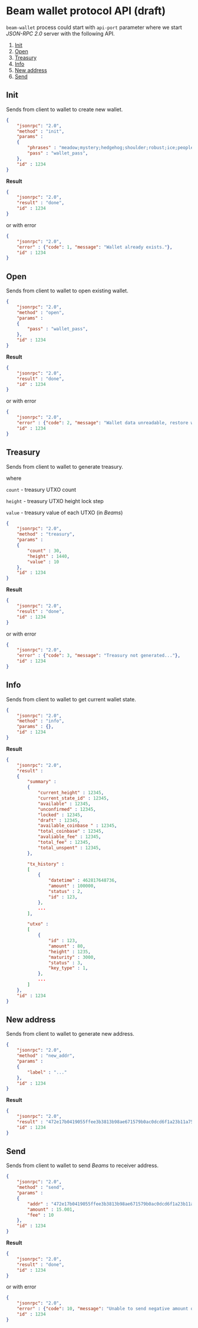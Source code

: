 # Beam wallet protocol API (draft)

`beam-wallet` process could start with `api-port` parameter where we start *JSON-RPC 2.0* server with the following API.

1. [Init](#init)
1. [Open](#open)
1. [Treasury](#treasury)
1. [Info](#info)
1. [New address](#new-address)
1. [Send](#send)

## Init
Sends from client to wallet to create new wallet.
``` json
{
	"jsonrpc": "2.0", 
	"method" : "init",
	"params" : 
	{
		"phrases" : "meadow;mystery;hedgehog;shoulder;robust;ice;people;snap;unique;lava;adjust;fame;",
		"pass" : "wallet_pass",		
	},
	"id" : 1234
}
```

**Result**

``` json
{
	"jsonrpc": "2.0", 
	"result" : "done",
	"id" : 1234
}
```
or with error
``` json
{
	"jsonrpc": "2.0", 
	"error" : {"code": 1, "message": "Wallet already exists."},
	"id" : 1234
}
```

## Open
Sends from client to wallet to open existing wallet.
``` json
{
	"jsonrpc": "2.0", 
	"method" : "open",
	"params" : 
	{
		"pass" : "wallet_pass",		
	},
	"id" : 1234
}
```

**Result**

``` json
{
	"jsonrpc": "2.0", 
	"result" : "done",
	"id" : 1234
}
```
or with error
``` json
{
	"jsonrpc": "2.0", 
	"error" : {"code": 2, "message": "Wallet data unreadable, restore wallet.db from latest backup or delete it and reinitialize the wallet."},
	"id" : 1234
}
```

## Treasury
Sends from client to wallet to generate treasury.

where

`count` - treasury UTXO count

`height` - treasury UTXO height lock step

`value` - treasury value of each UTXO (in *Beams*)


``` json
{
	"jsonrpc": "2.0", 
	"method" : "treasury",
	"params" : 
	{
		"count" : 30,
		"height" : 1440,
		"value" : 10
	},
	"id" : 1234
}
```

**Result**

``` json
{
	"jsonrpc": "2.0", 
	"result" : "done",
	"id" : 1234
}
```
or with error
``` json
{
	"jsonrpc": "2.0", 
	"error" : {"code": 3, "message": "Treasury not generated..."},
	"id" : 1234
}
```

## Info
Sends from client to wallet to get current wallet state.
``` json
{
	"jsonrpc": "2.0", 
	"method" : "info",
	"params" : {},
	"id" : 1234
}
```

**Result**

``` json
{
	"jsonrpc": "2.0", 
	"result" : 
	{
		"summary" : 
		{
			"current_height" : 12345,
			"current_state_id" : 12345,
			"available" : 12345,
			"unconfirmed" : 12345,
			"locked" : 12345,
			"draft" : 12345,
			"available_coinbase " : 12345,
			"total_coinbase" : 12345,
			"avaliable_fee" : 12345,
			"total_fee" : 12345,
			"total_unspent" : 12345,
		},

		"tx_history" :
		[
			{
				"datetime" : 462817648736,
				"amount" : 100000,
				"status" : 2,
				"id" : 123,
			},
			...
		],

		"utxo" :
		[
			{
				"id" : 123,
				"amount" : 80,
				"height" : 1235,
				"maturity" : 3000,
				"status" : 3,
				"key_type" : 1,
			},
			...
		]
	},
	"id" : 1234
}
```

## New address
Sends from client to wallet to generate new address.
``` json
{
	"jsonrpc": "2.0", 
	"method" : "new_addr",
	"params" : 
	{
		"label" : "..."
	},
	"id" : 1234
}
```

**Result**

``` json
{
	"jsonrpc": "2.0", 
	"result" : "472e17b0419055ffee3b3813b98ae671579b0ac0dcd6f1a23b11a75ab148cc67",
	"id" : 1234
}
```

## Send
Sends from client to wallet to send *Beams* to receiver address.
``` json
{
	"jsonrpc": "2.0", 
	"method" : "send",
	"params" : 
	{
		"addr" : "472e17b0419055ffee3b3813b98ae671579b0ac0dcd6f1a23b11a75ab148cc67",
		"amount" : 15.001,
		"fee" : 10		
	},
	"id" : 1234
}
```

**Result**

``` json
{
	"jsonrpc": "2.0", 
	"result" : "done",
	"id" : 1234
}
```
or with error
``` json
{
	"jsonrpc": "2.0", 
	"error" : {"code": 10, "message": "Unable to send negative amount of coins."},
	"id" : 1234
}
```